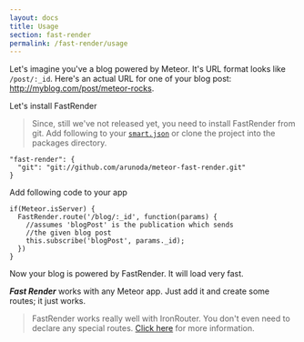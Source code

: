 ```yaml
---
layout: docs
title: Usage
section: fast-render
permalink: /fast-render/usage
---
```


Let's imagine you've a blog powered by Meteor. It's URL format looks like `/post/:_id`. Here's an actual URL for one of your blog post: <http://myblog.com/post/meteor-rocks>. 

Let's install FastRender

> Since, still we've not released yet, you need to install FastRender from git. Add following to your [`smart.json`](https://github.com/arunoda/fast-render-telescope/blob/master/smart.json#L12-L14) or clone the project into the packages directory.

    "fast-render": {
      "git": "git://github.com/arunoda/meteor-fast-render.git"
    }

Add following code to your app

    if(Meteor.isServer) {
      FastRender.route('/blog/:_id', function(params) {
        //assumes 'blogPost' is the publication which sends
        //the given blog post
        this.subscribe('blogPost', params._id);
      })
    }

Now your blog is powered by FastRender. It will load very fast.

__*Fast Render*__ works with any Meteor app. Just add it and create some routes; it just works.

> FastRender works really well with IronRouter. You don't even need to declare any special routes. [Click here](/fast-render/iron-router-support/) for more information.
